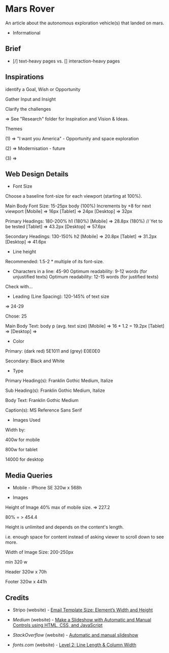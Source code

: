 # Mars Rover

An article about the autonomous exploration vehicle(s) that landed on mars.

- Informational

## Brief

- [/] text-heavy pages vs. [] interaction-heavy pages

## Inspirations

identify a Goal, Wish or Opportunity

Gather Input and Insight

Clarify the challenges

=> See "Research" folder for Inspiration and Vision & Ideas.

Themes

(1) => "I want you America" - Opportunity and space exploration

(2) => Modernisation - future

(3) =>

## Web Design Details

- Font Size

Choose a baseline font-size for each viewport (starting at 100%).

Main Body Font Size: 15-25px
body
(100%)
Increments by +8 for next viewport
[Mobile] => 16px
[Tablet] => 24px
[Desktop] => 32px

Primary Headings: 180-200%
h1
(180%)
[Mobile] => 28.8px (180%) // Yet to be tested
[Tablet] => 43.2px
[Desktop] => 57.6px

Secondary Headings: 130-150%
h2
[Mobile] => 20.8px
[Tablet] => 31.2px
[Desktop] => 41.6px

- Line height

Recommended: 1.5-2 * multiple of its font-size.

- Characters in a line: 45-90
Optimum readability: 9-12 words (for unjustified texts)
Optimum readability: 12-15 words (for justified texts)

Check with...

- Leading (Line Spacing): 120-145% of text size

=> 24-29

Chose: 25

Main Body Text:
body p (avg. text size)
[Mobile] => 16 * 1.2 = 19.2px
[Tablet] =>
[Desktop] =>

- Color

Primary: (dark red) 5E1011 and (grey) E0E0E0

Secondary: Black and White

- Type

Primary Heading(s): Franklin Gothic Medium, Italize

Sub Heading(s): Franklin Gothic Medium, Italize

Body Text: Franklin Gothic Medium

Caption(s): MS Reference Sans Serif

- Images Used

Width by:

400w for mobile

800w for tablet

14000 for desktop

## Media Queries

* Mobile - IPhone SE 320w x 568h

- Images

Height of Image 40% max of mobile size. => 227.2

80% = > 454.4

Height is unlimited and depends on the content's length.

i.e. enough space for content instead of asking viewer to scroll down to see more.

Width of Image Size: 200-250px

min 320 w

Header 320w x 70h

Footer 320w x 441h

## Credits

- Stripo (website) - [Email Template Size: Element’s Width and Height](https://stripo.email/blog/email-template-size-width-height/)

- _Medium_ (website) - [Make a Slideshow with Automatic and Manual Controls using HTML, CSS, and JavaScript](https://medium.com/@mattcroak718/make-a-slideshow-with-automatic-and-manual-controls-using-html-css-and-javascript-b7e9305168f9)

- _StackOverflow_ (website) - [Automatic and manual slideshow](https://stackoverflow.com/questions/40638969/automatic-and-manual-slideshow)

- _fonts.com_ (website) - [Level 2: Line Length & Column Width](https://www.fonts.com/content/learning/fontology/level-2/text-typography/length-column-width)

